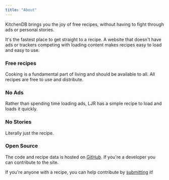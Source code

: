 ```yaml
---
title: "About"
---
```


KitchenDB brings you the joy of free recipes, without having to fight through ads or personal stories.

It's the fastest place to get straight to a recipe. A website that doesn't have ads or
trackers competing with loading content makes recipes easy to load and easy to use.

### Free recipes

Cooking is a fundamental part of living and should be available to all. All recipes are free to use
and distribute.

### No Ads

Rather than spending time loading ads, LJR has a simple recipe to load and loads it quickly. 

### No Stories

Literally just the recipe. 

### Open Source

The code and recipe data is hosted on [GitHub](https://github.com/nickpalenchar/kitchendb). 
If you're a developer you can contribute to the site.

If you're anyone with a recipe, you can help contribute by [submitting](/submit) it!